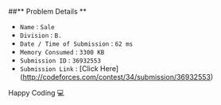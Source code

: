 ##** Problem Details **
 
- `Name`                      : `Sale`
- `Division`                  : `B.`
- `Date / Time of Submission` : `62 ms`
- `Memory Consumed`           : `3300 KB`
- `Submission ID`             : `36932553`
- `Submission Link`           : [Click Here] (http://codeforces.com/contest/34/submission/36932553)

Happy Coding  :computer: